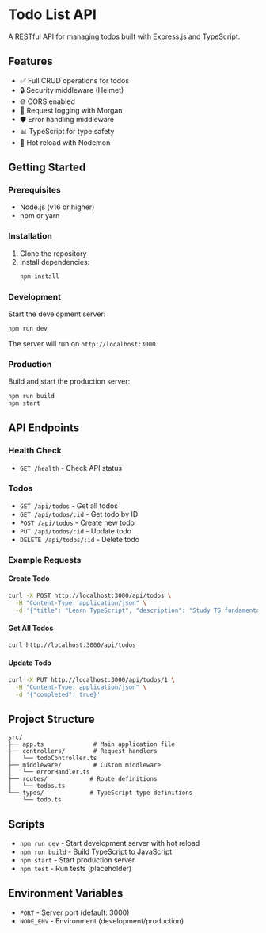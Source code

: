 # Todo List API

A RESTful API for managing todos built with Express.js and TypeScript.

## Features

- ✅ Full CRUD operations for todos
- 🔒 Security middleware (Helmet)
- 🌐 CORS enabled
- 📝 Request logging with Morgan
- 🛡️ Error handling middleware
- 📊 TypeScript for type safety
- 🚀 Hot reload with Nodemon

## Getting Started

### Prerequisites

- Node.js (v16 or higher)
- npm or yarn

### Installation

1. Clone the repository
2. Install dependencies:
   ```bash
   npm install
   ```

### Development

Start the development server:
```bash
npm run dev
```

The server will run on `http://localhost:3000`

### Production

Build and start the production server:
```bash
npm run build
npm start
```

## API Endpoints

### Health Check
- `GET /health` - Check API status

### Todos
- `GET /api/todos` - Get all todos
- `GET /api/todos/:id` - Get todo by ID
- `POST /api/todos` - Create new todo
- `PUT /api/todos/:id` - Update todo
- `DELETE /api/todos/:id` - Delete todo

### Example Requests

#### Create Todo
```bash
curl -X POST http://localhost:3000/api/todos \
  -H "Content-Type: application/json" \
  -d '{"title": "Learn TypeScript", "description": "Study TS fundamentals"}'
```

#### Get All Todos
```bash
curl http://localhost:3000/api/todos
```

#### Update Todo
```bash
curl -X PUT http://localhost:3000/api/todos/1 \
  -H "Content-Type: application/json" \
  -d '{"completed": true}'
```

## Project Structure

```
src/
├── app.ts              # Main application file
├── controllers/        # Request handlers
│   └── todoController.ts
├── middleware/         # Custom middleware
│   └── errorHandler.ts
├── routes/            # Route definitions
│   └── todos.ts
└── types/             # TypeScript type definitions
    └── todo.ts
```

## Scripts

- `npm run dev` - Start development server with hot reload
- `npm run build` - Build TypeScript to JavaScript
- `npm start` - Start production server
- `npm test` - Run tests (placeholder)

## Environment Variables

- `PORT` - Server port (default: 3000)
- `NODE_ENV` - Environment (development/production)
